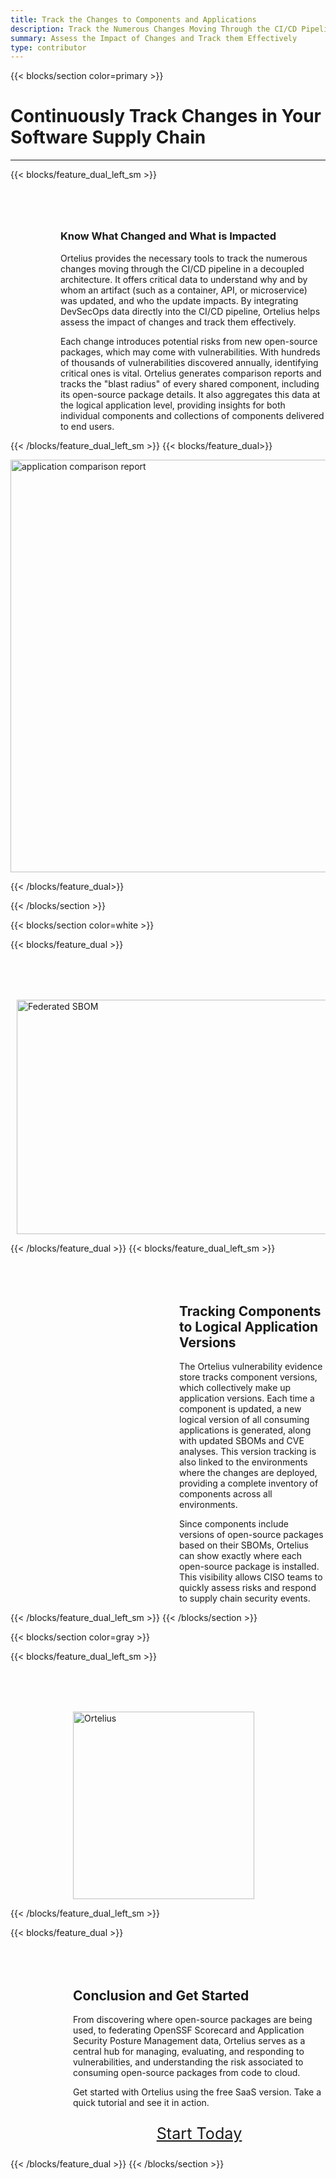 ```yaml
---
title: Track the Changes to Components and Applications 
description: Track the Numerous Changes Moving Through the CI/CD Pipeline
summary: Assess the Impact of Changes and Track them Effectively
type: contributor
---
```



{{< blocks/section color=primary >}}
<div class="col-12">
<h1 class="text-center">Continuously Track Changes in Your Software Supply Chain</h1>
<hr>
</div>

{{< blocks/feature_dual_left_sm >}} 

<div style="margin-top:80px;margin-left:80px">

### Know What Changed and What is Impacted

Ortelius provides the necessary tools to track the numerous changes moving through the CI/CD pipeline in a decoupled architecture. It offers critical data to understand why and by whom an artifact (such as a container, API, or microservice) was updated, and who the update impacts. By integrating DevSecOps data directly into the CI/CD pipeline, Ortelius helps assess the impact of changes and track them effectively.

Each change introduces potential risks from new open-source packages, which may come with vulnerabilities. With hundreds of thousands of vulnerabilities discovered annually, identifying critical ones is vital. Ortelius generates comparison reports and tracks the "blast radius" of every shared component, including its open-source package details. It also aggregates this data at the logical application level, providing insights for both individual components and collections of components delivered to end users.


</div>

{{< /blocks/feature_dual_left_sm >}} 
{{< blocks/feature_dual>}} 

<div class="col-center">

<img src="/images/Comparisonreport.png" alt="application comparison report" height="660px" width="1650px" />
</div>

{{< /blocks/feature_dual>}} 

{{< /blocks/section >}}


{{< blocks/section color=white >}}
<div class="col-12">
</div>

{{< blocks/feature_dual >}} 


<div style="margin-top:80px;margin-left:10px">

<img src="/images/applicationandcomponents.png" alt="Federated SBOM" height="375px" width="1350px"/>

</div>


{{< /blocks/feature_dual >}} 
{{< blocks/feature_dual_left_sm >}} 


<div style="margin-top:80px;margin-left:270px">


## Tracking Components to Logical Application Versions

The Ortelius vulnerability evidence store tracks component versions, which collectively make up application versions. Each time a component is updated, a new logical version of all consuming applications is generated, along with updated SBOMs and CVE analyses. This version tracking is also linked to the environments where the changes are deployed, providing a complete inventory of components across all environments.

Since components include versions of open-source packages based on their SBOMs, Ortelius can show exactly where each open-source package is installed. This visibility allows CISO teams to quickly assess risks and respond to supply chain security events. 

</div>

{{< /blocks/feature_dual_left_sm >}} 
{{< /blocks/section >}}



{{< blocks/section color=gray >}}
<div class="col-12">
</div>

{{< blocks/feature_dual_left_sm >}} 

<div style="margin-top:80px;margin-left:100px">



<img src="/images/Otelius-transparent1-300x290.png" alt="Ortelius" height="300px" width="290px"/>
</div>



{{< /blocks/feature_dual_left_sm >}} 

{{< blocks/feature_dual >}}

<div style="margin-top:80px;margin-left:100px">

## Conclusion and Get Started

From discovering where open-source packages are being used, to federating OpenSSF Scorecard and Application Security Posture Management data, Ortelius serves as a central hub for managing, evaluating, and responding to vulnerabilities, and understanding the risk associated to consuming open-source packages from code to cloud. 

Get started with Ortelius using the free SaaS version. Take a quick tutorial and see it in action. 

<div style="font-size:1.8em;text-align:center;margin-top:10px">

[Start Today](https://www.deployhub.com/deployhub-team/) 
</div>

</div>

{{< /blocks/feature_dual >}}
{{< /blocks/section >}}


